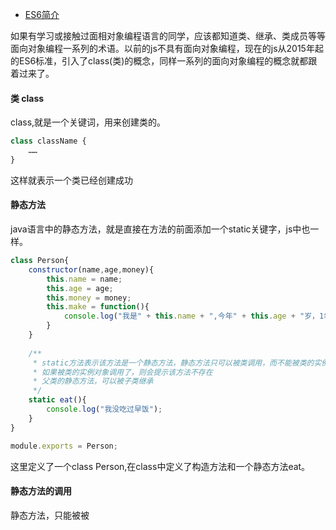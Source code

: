* [ES6简介](ES6简介.md)

如果有学习或接触过面相对象编程语言的同学，应该都知道类、继承、类成员等等面向对象编程一系列的术语。以前的js不具有面向对象编程，现在的js从2015年起的ES6标准，引入了class(类)的概念，同样一系列的面向对象编程的概念就都跟着过来了。

#### 类 class

class,就是一个关键词，用来创建类的。

```javascript
class className {
    ……
}
```
这样就表示一个类已经创建成功

#### 静态方法

java语言中的静态方法，就是直接在方法的前面添加一个static关键字，js中也一样。


```javascript
class Person{
	constructor(name,age,money){
		this.name = name;
		this.age = age;
		this.money = money;
		this.make = function(){
			console.log("我是" + this.name + ",今年" + this.age + "岁，1年可以挣" + this.money + "块钱。");
		}
	}
	
	/**
	 * static方法表示该方法是一个静态方法，静态方法只可以被类调用，而不能被类的实例对象调用
	 * 如果被类的实例对象调用了，则会提示该方法不存在
	 * 父类的静态方法，可以被子类继承
	 */
	static eat(){
		console.log("我没吃过早饭");
	}
}

module.exports = Person;
```

这里定义了一个class Person,在class中定义了构造方法和一个静态方法eat。

#### 静态方法的调用

静态方法，只能被被